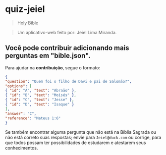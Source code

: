 # quiz-jeiel
> Holy Bible

>Um aplicativo-web feito por: Jeiel Lima Miranda.

## Você pode contribuir adicionando mais perguntas em "bible.json".

Para ajudar na **contribuição**, segue o formato:

```json
{
"question": "Quem foi o filho de Davi e pai de Salomão?",
"options": [
{ "id": "A", "text": "Abraão" },
{ "id": "B", "text": "Moisés" },
{ "id": "C", "text": "Jesse" },
{ "id": "D", "text": "Isaque" }
],
"answer": "C",
"reference": "Mateus 1:6"
}
```
Se também encontrar alguma pergunta que não está na Bíblia Sagrada ou não está correto suas respostas; envie para `Jeiel@duck.com` ou corrige, para que todos possam ter possibilidades de estudarem e atestarem seus conhecimentos.